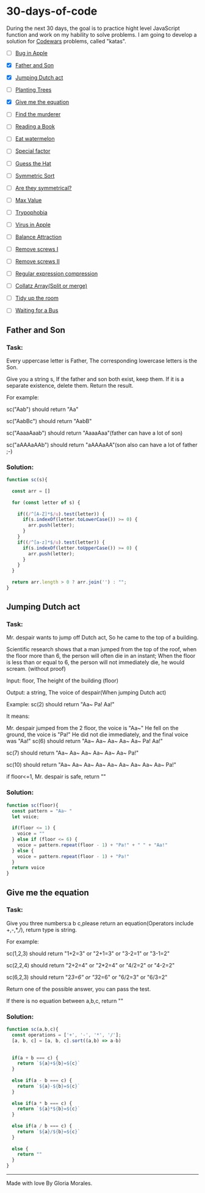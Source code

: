 # 30-days-of-code

During the next 30 days, the goal is to practice hight level JavaScript function and work on my hability to solve problems. I am going to develop a solution for [Codewars](https://www.codewars.com/) problems, called "katas".   

- [ ] [Bug in Apple](https://www.codewars.com/kata/56fe97b3cc08ca00e4000dc9)
- [x] [Father and Son](https://www.codewars.com/kata/56fe9a0c11086cd842000008)
- [x] [Jumping Dutch act](https://www.codewars.com/kata/570bcd9715944a2c8e000009)
- [ ] [Planting Trees](https://www.codewars.com/kata/5710443187a36a9cee0005a1)
- [x] [Give me the equation](https://www.codewars.com/kata/56fe9b65cc08cafbc5000de3)
- [ ] [Find the murderer](https://www.codewars.com/kata/570f3fc5b29c702c5500043e)
- [ ] [Reading a Book](https://www.codewars.com/kata/570ca6a520c69f39dd0016d4)
- [ ] [Eat watermelon](https://www.codewars.com/kata/570df12ce6e9282a7d000947)
- [ ] [Special factor](https://www.codewars.com/kata/570e5d0b93214b1a950015b1)
- [ ] [Guess the Hat](https://www.codewars.com/kata/570ef7a834e61306da00035b)
- [ ] [Symmetric Sort](https://www.codewars.com/kata/5705aeb041e5befba20010ba)
- [ ] [Are they symmetrical?](https://www.codewars.com/kata/5705cc3161944b10fd0004ba)
- [ ] [Max Value](https://www.codewars.com/kata/570771871df89cf59b000742)
- [ ] [Trypophobia](https://www.codewars.com/kata/56fe9ffbc25bf33fff000f7c)
- [ ] [Virus in Apple](https://www.codewars.com/kata/5700af83d1acef83fd000048)
- [ ] [Balance Attraction](https://www.codewars.com/kata/57033601e55d30d3e0000633)
- [ ] [Remove screws I](https://www.codewars.com/kata/5710a50d336aed828100055a)
- [ ] [Remove screws II](https://www.codewars.com/kata/5710a8fd336aed00d9000594)
- [ ] [Regular expression compression](https://www.codewars.com/kata/570bae4b0237999e940016e9)
- [ ] [Collatz Array(Split or merge)](https://www.codewars.com/kata/56fe9d579b7bb6b027000001)
- [ ] [Tidy up the room](https://www.codewars.com/kata/5703ace6e55d30d3e0001029)
- [ ] [Waiting for a Bus](https://www.codewars.com/kata/57070eff924f343280000015)


##  Father and Son

### Task:
Every uppercase letter is Father, The corresponding lowercase letters is the Son.

Give you a string s, If the father and son both exist, keep them. If it is a separate existence, delete them. Return the result.

For example:

sc("Aab") should return "Aa"

sc("AabBc") should return "AabB"

sc("AaaaAaab") should return "AaaaAaa"(father can have a lot of son)

sc("aAAAaAAb") should return "aAAAaAA"(son also can have a lot of father ;-)

### Solution: 

```JavaScript
function sc(s){
  
  const arr = []
  
  for (const letter of s) {
    
    if((/^[A-Z]*$/u).test(letter)) {
      if(s.indexOf(letter.toLowerCase()) >= 0) {
        arr.push(letter);
      }
    }
    if((/^[a-z]*$/u).test(letter)) {
      if(s.indexOf(letter.toUpperCase()) >= 0) {
        arr.push(letter);
      }
    } 
  }
  
  return arr.length > 0 ? arr.join('') : "";
}
```

## Jumping Dutch act

### Task:
Mr. despair wants to jump off Dutch act, So he came to the top of a building.

Scientific research shows that a man jumped from the top of the roof, when the floor more than 6, the person will often die in an instant; When the floor is less than or equal to 6, the person will not immediately die, he would scream. (without proof)

Input: floor, The height of the building (floor)

Output: a string, The voice of despair(When jumping Dutch act)

Example:
sc(2) should return "Aa~ Pa! Aa!"

It means:

Mr. despair jumped from the 2 floor, the voice is "Aa~"
He fell on the ground, the voice is "Pa!"
He did not die immediately, and the final voice was "Aa!"
sc(6) should return "Aa~ Aa~ Aa~ Aa~ Aa~ Pa! Aa!"

sc(7) should return "Aa~ Aa~ Aa~ Aa~ Aa~ Aa~ Pa!"

sc(10) should return "Aa~ Aa~ Aa~ Aa~ Aa~ Aa~ Aa~ Aa~ Aa~ Pa!"

if floor<=1, Mr. despair is safe, return ""

### Solution:

```JavaScript
function sc(floor){
  const pattern = "Aa~ "
  let voice;
  
  if(floor <= 1) {
    voice = ""
  } else if (floor <= 6) {
    voice = pattern.repeat(floor - 1) + "Pa!" + " " + "Aa!"
  } else {
    voice = pattern.repeat(floor - 1) + "Pa!"
  }
  return voice
}
```

## Give me the equation

### Task:
Give you three numbers:a b c,please return an equation(Operators include +,-,*,/), return type is string.

For example:

sc(1,2,3) should return "1+2=3" or "2+1=3" or "3-2=1" or "3-1=2"

sc(2,2,4) should return "2+2=4" or "2*2=4" or "4/2=2" or "4-2=2"

sc(6,2,3) should return "2*3=6" or "3*2=6" or "6/2=3" or "6/3=2"

Return one of the possible answer, you can pass the test.

If there is no equation between a,b,c, return ""


### Solution:

```JavaScript
function sc(a,b,c){
  const operations = ['+', '-', '*', '/'];
  [a, b, c] = [a, b, c].sort((a,b) => a-b)
  
  
  if(a + b === c) {
    return `${a}+${b}=${c}`
  }
  
  else if(a - b === c) {
    return `${a}-${b}=${c}`
  }
  
  else if(a * b === c) {
    return `${a}*${b}=${c}`
  }
  
  else if(a / b === c) {
    return `${a}/${b}=${c}`
  }
  
  else {
    return ""
  }
}
```
___
Made with love By Gloria Morales.
